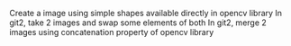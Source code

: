 Create a image using simple shapes available directly in opencv library
In git2, take 2 images and swap some elements of both
In git2, merge 2 images using concatenation property of opencv library

